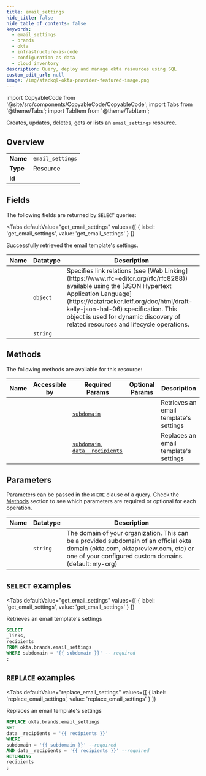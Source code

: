 ```yaml
--- 
title: email_settings
hide_title: false
hide_table_of_contents: false
keywords:
  - email_settings
  - brands
  - okta
  - infrastructure-as-code
  - configuration-as-data
  - cloud inventory
description: Query, deploy and manage okta resources using SQL
custom_edit_url: null
image: /img/stackql-okta-provider-featured-image.png
---
```


import CopyableCode from '@site/src/components/CopyableCode/CopyableCode';
import Tabs from '@theme/Tabs';
import TabItem from '@theme/TabItem';

Creates, updates, deletes, gets or lists an <code>email_settings</code> resource.

## Overview
<table><tbody>
<tr><td><b>Name</b></td><td><code>email_settings</code></td></tr>
<tr><td><b>Type</b></td><td>Resource</td></tr>
<tr><td><b>Id</b></td><td><CopyableCode code="okta.brands.email_settings" /></td></tr>
</tbody></table>

## Fields

The following fields are returned by `SELECT` queries:

<Tabs
    defaultValue="get_email_settings"
    values={[
        { label: 'get_email_settings', value: 'get_email_settings' }
    ]}
>
<TabItem value="get_email_settings">

Successfully retrieved the email template's settings.

<table>
<thead>
    <tr>
    <th>Name</th>
    <th>Datatype</th>
    <th>Description</th>
    </tr>
</thead>
<tbody>
<tr>
    <td><CopyableCode code="_links" /></td>
    <td><code>object</code></td>
    <td>Specifies link relations (see [Web Linking](https://www.rfc-editor.org/rfc/rfc8288)) available using the [JSON Hypertext Application Language](https://datatracker.ietf.org/doc/html/draft-kelly-json-hal-06) specification. This object is used for dynamic discovery of related resources and lifecycle operations.</td>
</tr>
<tr>
    <td><CopyableCode code="recipients" /></td>
    <td><code>string</code></td>
    <td></td>
</tr>
</tbody>
</table>
</TabItem>
</Tabs>

## Methods

The following methods are available for this resource:

<table>
<thead>
    <tr>
    <th>Name</th>
    <th>Accessible by</th>
    <th>Required Params</th>
    <th>Optional Params</th>
    <th>Description</th>
    </tr>
</thead>
<tbody>
<tr>
    <td><a href="#get_email_settings"><CopyableCode code="get_email_settings" /></a></td>
    <td><CopyableCode code="select" /></td>
    <td><a href="#parameter-subdomain"><code>subdomain</code></a></td>
    <td></td>
    <td>Retrieves an email template's settings</td>
</tr>
<tr>
    <td><a href="#replace_email_settings"><CopyableCode code="replace_email_settings" /></a></td>
    <td><CopyableCode code="replace" /></td>
    <td><a href="#parameter-subdomain"><code>subdomain</code></a>, <a href="#parameter-data__recipients"><code>data__recipients</code></a></td>
    <td></td>
    <td>Replaces an email template's settings</td>
</tr>
</tbody>
</table>

## Parameters

Parameters can be passed in the `WHERE` clause of a query. Check the [Methods](#methods) section to see which parameters are required or optional for each operation.

<table>
<thead>
    <tr>
    <th>Name</th>
    <th>Datatype</th>
    <th>Description</th>
    </tr>
</thead>
<tbody>
<tr id="parameter-subdomain">
    <td><CopyableCode code="subdomain" /></td>
    <td><code>string</code></td>
    <td>The domain of your organization. This can be a provided subdomain of an official okta domain (okta.com, oktapreview.com, etc) or one of your configured custom domains. (default: my-org)</td>
</tr>
</tbody>
</table>

## `SELECT` examples

<Tabs
    defaultValue="get_email_settings"
    values={[
        { label: 'get_email_settings', value: 'get_email_settings' }
    ]}
>
<TabItem value="get_email_settings">

Retrieves an email template's settings

```sql
SELECT
_links,
recipients
FROM okta.brands.email_settings
WHERE subdomain = '{{ subdomain }}' -- required
;
```
</TabItem>
</Tabs>


## `REPLACE` examples

<Tabs
    defaultValue="replace_email_settings"
    values={[
        { label: 'replace_email_settings', value: 'replace_email_settings' }
    ]}
>
<TabItem value="replace_email_settings">

Replaces an email template's settings

```sql
REPLACE okta.brands.email_settings
SET 
data__recipients = '{{ recipients }}'
WHERE 
subdomain = '{{ subdomain }}' --required
AND data__recipients = '{{ recipients }}' --required
RETURNING
recipients
;
```
</TabItem>
</Tabs>
